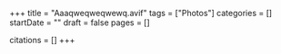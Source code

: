 +++
title = "Aaaqweqweqwewq.avif"
tags = ["Photos"]
categories = []
startDate = ""
draft = false
pages = []

citations = []
+++
